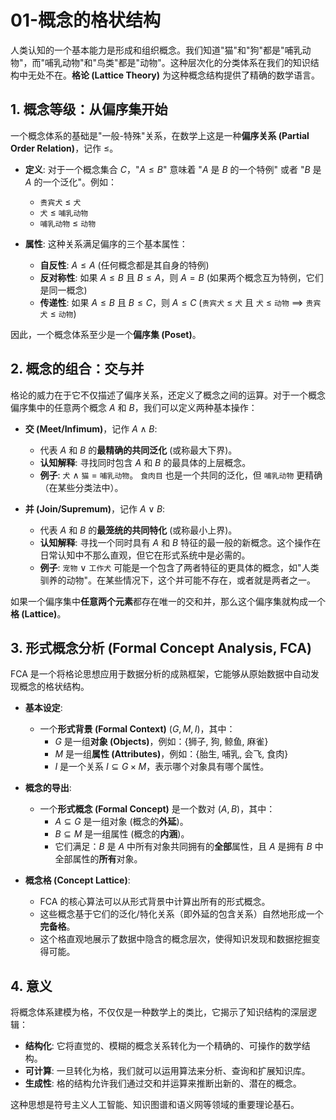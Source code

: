 # 01-概念的格状结构

人类认知的一个基本能力是形成和组织概念。我们知道"猫"和"狗"都是"哺乳动物"，而"哺乳动物"和"鸟类"都是"动物"。这种层次化的分类体系在我们的知识结构中无处不在。**格论 (Lattice Theory)** 为这种概念结构提供了精确的数学语言。

## 1. 概念等级：从偏序集开始

一个概念体系的基础是"一般-特殊"关系，在数学上这是一种**偏序关系 (Partial Order Relation)**，记作 $\le$。

- **定义**: 对于一个概念集合 $C$，"$A \le B$" 意味着 "$A$ 是 $B$ 的一个特例" 或者 "$B$ 是 $A$ 的一个泛化"。例如：
  - `贵宾犬` $\le$ `犬`
  - `犬` $\le$ `哺乳动物`
  - `哺乳动物` $\le$ `动物`

- **属性**: 这种关系满足偏序的三个基本属性：
  - **自反性**: $A \le A$ (任何概念都是其自身的特例)
  - **反对称性**: 如果 $A \le B$ 且 $B \le A$，则 $A=B$ (如果两个概念互为特例，它们是同一概念)
  - **传递性**: 如果 $A \le B$ 且 $B \le C$，则 $A \le C$ (`贵宾犬` $\le$ `犬` 且 `犬` $\le$ `动物` $\implies$ `贵宾犬` $\le$ `动物`)

因此，一个概念体系至少是一个**偏序集 (Poset)**。

## 2. 概念的组合：交与并

格论的威力在于它不仅描述了偏序关系，还定义了概念之间的运算。对于一个概念偏序集中的任意两个概念 $A$ 和 $B$，我们可以定义两种基本操作：

- **交 (Meet/Infimum)**，记作 $A \wedge B$:
  - 代表 $A$ 和 $B$ 的**最精确的共同泛化** (或称最大下界)。
  - **认知解释**: 寻找同时包含 $A$ 和 $B$ 的最具体的上层概念。
  - **例子**: `犬` $\wedge$ `猫` = `哺乳动物`。 `食肉目` 也是一个共同的泛化，但 `哺乳动物` 更精确（在某些分类法中）。

- **并 (Join/Supremum)**，记作 $A \vee B$:
  - 代表 $A$ 和 $B$ 的**最笼统的共同特化** (或称最小上界)。
  - **认知解释**: 寻找一个同时具有 $A$ 和 $B$ 特征的最一般的新概念。这个操作在日常认知中不那么直观，但它在形式系统中是必需的。
  - **例子**: `宠物` $\vee$ `工作犬` 可能是一个包含了两者特征的更具体的概念，如"人类驯养的动物"。在某些情况下，这个并可能不存在，或者就是两者之一。

如果一个偏序集中**任意两个元素**都存在唯一的交和并，那么这个偏序集就构成一个**格 (Lattice)**。

## 3. 形式概念分析 (Formal Concept Analysis, FCA)

FCA 是一个将格论思想应用于数据分析的成熟框架，它能够从原始数据中自动发现概念的格状结构。

- **基本设定**:
  - 一个**形式背景 (Formal Context)** $(G, M, I)$，其中：
    - $G$ 是一组**对象 (Objects)**，例如：{狮子, 狗, 鲸鱼, 麻雀}
    - $M$ 是一组**属性 (Attributes)**，例如：{胎生, 哺乳, 会飞, 食肉}
    - $I$ 是一个关系 $I \subseteq G \times M$，表示哪个对象具有哪个属性。

- **概念的导出**:
  - 一个**形式概念 (Formal Concept)** 是一个数对 $(A, B)$，其中：
    - $A \subseteq G$ 是一组对象 (概念的**外延**)。
    - $B \subseteq M$ 是一组属性 (概念的**内涵**)。
    - 它们满足：$B$ 是 $A$ 中所有对象共同拥有的**全部**属性，且 $A$ 是拥有 $B$ 中全部属性的**所有**对象。

- **概念格 (Concept Lattice)**:
  - FCA 的核心算法可以从形式背景中计算出所有的形式概念。
  - 这些概念基于它们的泛化/特化关系（即外延的包含关系）自然地形成一个**完备格**。
  - 这个格直观地展示了数据中隐含的概念层次，使得知识发现和数据挖掘变得可能。

## 4. 意义

将概念体系建模为格，不仅仅是一种数学上的类比，它揭示了知识结构的深层逻辑：

- **结构化**: 它将直觉的、模糊的概念关系转化为一个精确的、可操作的数学结构。
- **可计算**: 一旦转化为格，我们就可以运用算法来分析、查询和扩展知识库。
- **生成性**: 格的结构允许我们通过交和并运算来推断出新的、潜在的概念。

这种思想是符号主义人工智能、知识图谱和语义网等领域的重要理论基石。
